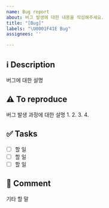 ```yaml
---
name: Bug report
about: 버그 발생에 대한 내용을 작성해주세요.
title: "[Bug]"
labels: "\U0001F41E Bug"
assignees: ''

---
```


## ℹ Description
버그에 대한 설명

## ⚠ To reproduce
버그 발생 과정에 대한 설명
1.
2.
3.
4.

## ✅ Tasks
- [ ] 할 일
- [ ] 할 일
- [ ] 할 일

## 💬 Comment
기타 할 말
